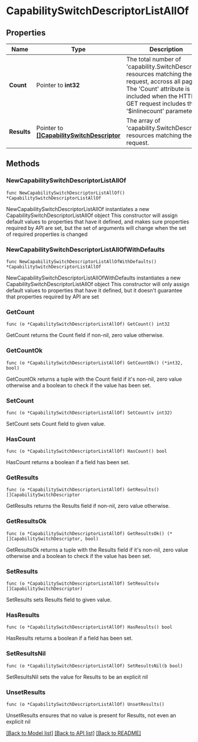 # CapabilitySwitchDescriptorListAllOf

## Properties

Name | Type | Description | Notes
------------ | ------------- | ------------- | -------------
**Count** | Pointer to **int32** | The total number of &#39;capability.SwitchDescriptor&#39; resources matching the request, accross all pages. The &#39;Count&#39; attribute is included when the HTTP GET request includes the &#39;$inlinecount&#39; parameter. | [optional] 
**Results** | Pointer to [**[]CapabilitySwitchDescriptor**](CapabilitySwitchDescriptor.md) | The array of &#39;capability.SwitchDescriptor&#39; resources matching the request. | [optional] 

## Methods

### NewCapabilitySwitchDescriptorListAllOf

`func NewCapabilitySwitchDescriptorListAllOf() *CapabilitySwitchDescriptorListAllOf`

NewCapabilitySwitchDescriptorListAllOf instantiates a new CapabilitySwitchDescriptorListAllOf object
This constructor will assign default values to properties that have it defined,
and makes sure properties required by API are set, but the set of arguments
will change when the set of required properties is changed

### NewCapabilitySwitchDescriptorListAllOfWithDefaults

`func NewCapabilitySwitchDescriptorListAllOfWithDefaults() *CapabilitySwitchDescriptorListAllOf`

NewCapabilitySwitchDescriptorListAllOfWithDefaults instantiates a new CapabilitySwitchDescriptorListAllOf object
This constructor will only assign default values to properties that have it defined,
but it doesn't guarantee that properties required by API are set

### GetCount

`func (o *CapabilitySwitchDescriptorListAllOf) GetCount() int32`

GetCount returns the Count field if non-nil, zero value otherwise.

### GetCountOk

`func (o *CapabilitySwitchDescriptorListAllOf) GetCountOk() (*int32, bool)`

GetCountOk returns a tuple with the Count field if it's non-nil, zero value otherwise
and a boolean to check if the value has been set.

### SetCount

`func (o *CapabilitySwitchDescriptorListAllOf) SetCount(v int32)`

SetCount sets Count field to given value.

### HasCount

`func (o *CapabilitySwitchDescriptorListAllOf) HasCount() bool`

HasCount returns a boolean if a field has been set.

### GetResults

`func (o *CapabilitySwitchDescriptorListAllOf) GetResults() []CapabilitySwitchDescriptor`

GetResults returns the Results field if non-nil, zero value otherwise.

### GetResultsOk

`func (o *CapabilitySwitchDescriptorListAllOf) GetResultsOk() (*[]CapabilitySwitchDescriptor, bool)`

GetResultsOk returns a tuple with the Results field if it's non-nil, zero value otherwise
and a boolean to check if the value has been set.

### SetResults

`func (o *CapabilitySwitchDescriptorListAllOf) SetResults(v []CapabilitySwitchDescriptor)`

SetResults sets Results field to given value.

### HasResults

`func (o *CapabilitySwitchDescriptorListAllOf) HasResults() bool`

HasResults returns a boolean if a field has been set.

### SetResultsNil

`func (o *CapabilitySwitchDescriptorListAllOf) SetResultsNil(b bool)`

 SetResultsNil sets the value for Results to be an explicit nil

### UnsetResults
`func (o *CapabilitySwitchDescriptorListAllOf) UnsetResults()`

UnsetResults ensures that no value is present for Results, not even an explicit nil

[[Back to Model list]](../README.md#documentation-for-models) [[Back to API list]](../README.md#documentation-for-api-endpoints) [[Back to README]](../README.md)


